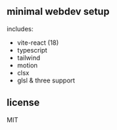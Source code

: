 ## minimal webdev setup
includes:
- vite-react (18)
- typescript
- tailwind
- motion
- clsx
- glsl & three support

## license
MIT
